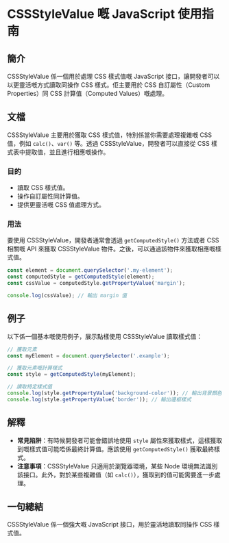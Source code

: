 <!--
Meta Description: # CSSStyleValue 嘅 JavaScript 使用指南 ## 簡介 CSSStyleValue 係一個用於處理 CSS 樣式值嘅 JavaScript 接口，讓開發者可以以更靈活嘅方式讀取同操作 CSS 樣式。佢主要用於 CSS 自訂屬性（Custom Properties）同 CSS ...
Meta Keywords: css, cssstylevalue, javascript, const, getcomputedstyle
-->

# CSSStyleValue 嘅 JavaScript 使用指南

## 簡介
CSSStyleValue 係一個用於處理 CSS 樣式值嘅 JavaScript 接口，讓開發者可以以更靈活嘅方式讀取同操作 CSS 樣式。佢主要用於 CSS 自訂屬性（Custom Properties）同 CSS 計算值（Computed Values）嘅處理。

## 文檔
CSSStyleValue 主要用於獲取 CSS 樣式值，特別係當你需要處理複雜嘅 CSS 值，例如 `calc()`、`var()` 等。透過 CSSStyleValue，開發者可以直接從 CSS 樣式表中提取值，並且進行相應嘅操作。

### 目的
- 讀取 CSS 樣式值。
- 操作自訂屬性同計算值。
- 提供更靈活嘅 CSS 值處理方式。

### 用法
要使用 CSSStyleValue，開發者通常會透過 `getComputedStyle()` 方法或者 CSS 相關嘅 API 來獲取 CSSStyleValue 物件。之後，可以通過該物件來獲取相應嘅樣式值。

```javascript
const element = document.querySelector('.my-element');
const computedStyle = getComputedStyle(element);
const cssValue = computedStyle.getPropertyValue('margin');

console.log(cssValue); // 輸出 margin 值
```

## 例子
以下係一個基本嘅使用例子，展示點樣使用 CSSStyleValue 讀取樣式值：

```javascript
// 獲取元素
const myElement = document.querySelector('.example');

// 獲取元素嘅計算樣式
const style = getComputedStyle(myElement);

// 讀取特定樣式值
console.log(style.getPropertyValue('background-color')); // 輸出背景顏色
console.log(style.getPropertyValue('border')); // 輸出邊框樣式
```

## 解釋
- **常見陷阱**：有時候開發者可能會錯誤地使用 `style` 屬性來獲取樣式，這樣獲取到嘅樣式值可能唔係最終計算值。應該使用 `getComputedStyle()` 獲取最終樣式。
- **注意事項**：CSSStyleValue 只適用於瀏覽器環境，某些 Node 環境無法識別該接口。此外，對於某些複雜值（如 `calc()`），獲取到的值可能需要進一步處理。

## 一句總結
CSSStyleValue 係一個強大嘅 JavaScript 接口，用於靈活地讀取同操作 CSS 樣式值。